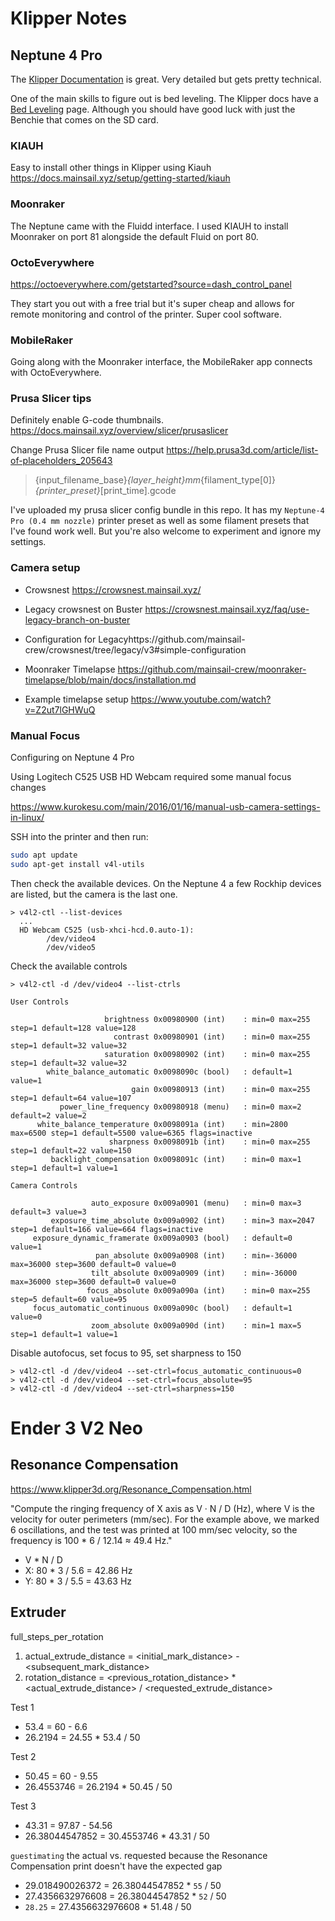 
# Klipper Notes

## Neptune 4 Pro

The [Klipper Documentation](https://www.klipper3d.org/Overview.html) is great. Very detailed but gets pretty technical.

One of the main skills to figure out is bed leveling. The Klipper docs have a [Bed Leveling](https://www.klipper3d.org/Bed_Level.html) page. Although you should have good luck with just the Benchie that comes on the SD card.

### KIAUH

Easy to install other things in Klipper using Kiauh https://docs.mainsail.xyz/setup/getting-started/kiauh

### Moonraker

The Neptune came with the Fluidd interface. I used KIAUH to install Moonraker on port 81 alongside the default Fluid on port 80.

### OctoEverywhere

https://octoeverywhere.com/getstarted?source=dash_control_panel

They start you out with a free trial but it's super cheap and allows for remote monitoring and control of the printer. Super cool software.

### MobileRaker

Going along with the Moonraker interface, the MobileRaker app connects with OctoEverywhere.

### Prusa Slicer tips

Definitely enable G-code thumbnails. 
https://docs.mainsail.xyz/overview/slicer/prusaslicer

Change Prusa Slicer file name output
https://help.prusa3d.com/article/list-of-placeholders_205643
> {input_filename_base}_{layer_height}mm_{filament_type[0]}_{printer_preset}_[print_time].gcode

I've uploaded my prusa slicer config bundle in this repo. It has my `Neptune-4 Pro (0.4 mm nozzle)` printer preset as well as some filament presets that I've found work well. But you're also welcome to experiment and ignore my settings.

### Camera setup

- Crowsnest
https://crowsnest.mainsail.xyz/

- Legacy crowsnest on Buster https://crowsnest.mainsail.xyz/faq/use-legacy-branch-on-buster

- Configuration for Legacyhttps://github.com/mainsail-crew/crowsnest/tree/legacy/v3#simple-configuration

- Moonraker Timelapse https://github.com/mainsail-crew/moonraker-timelapse/blob/main/docs/installation.md

- Example timelapse setup https://www.youtube.com/watch?v=Z2ut7lGHWuQ

### Manual Focus

Configuring on Neptune 4 Pro

Using Logitech C525 USB HD Webcam required some manual focus changes

https://www.kurokesu.com/main/2016/01/16/manual-usb-camera-settings-in-linux/

SSH into the printer and then run:
```bash
sudo apt update
sudo apt-get install v4l-utils
```

Then check the available devices. On the Neptune 4 a few Rockhip devices are listed, but the camera is the last one.
```
> v4l2-ctl --list-devices
  ...
  HD Webcam C525 (usb-xhci-hcd.0.auto-1):
        /dev/video4
        /dev/video5
```

Check the available controls
```
> v4l2-ctl -d /dev/video4 --list-ctrls

User Controls

                     brightness 0x00980900 (int)    : min=0 max=255 step=1 default=128 value=128
                       contrast 0x00980901 (int)    : min=0 max=255 step=1 default=32 value=32
                     saturation 0x00980902 (int)    : min=0 max=255 step=1 default=32 value=32
        white_balance_automatic 0x0098090c (bool)   : default=1 value=1
                           gain 0x00980913 (int)    : min=0 max=255 step=1 default=64 value=107
           power_line_frequency 0x00980918 (menu)   : min=0 max=2 default=2 value=2
      white_balance_temperature 0x0098091a (int)    : min=2800 max=6500 step=1 default=5500 value=6365 flags=inactive
                      sharpness 0x0098091b (int)    : min=0 max=255 step=1 default=22 value=150
         backlight_compensation 0x0098091c (int)    : min=0 max=1 step=1 default=1 value=1

Camera Controls

                  auto_exposure 0x009a0901 (menu)   : min=0 max=3 default=3 value=3
         exposure_time_absolute 0x009a0902 (int)    : min=3 max=2047 step=1 default=166 value=664 flags=inactive
     exposure_dynamic_framerate 0x009a0903 (bool)   : default=0 value=1
                   pan_absolute 0x009a0908 (int)    : min=-36000 max=36000 step=3600 default=0 value=0
                  tilt_absolute 0x009a0909 (int)    : min=-36000 max=36000 step=3600 default=0 value=0
                 focus_absolute 0x009a090a (int)    : min=0 max=255 step=5 default=60 value=95
     focus_automatic_continuous 0x009a090c (bool)   : default=1 value=0
                  zoom_absolute 0x009a090d (int)    : min=1 max=5 step=1 default=1 value=1
```

Disable autofocus, set focus to 95, set sharpness to 150

```
> v4l2-ctl -d /dev/video4 --set-ctrl=focus_automatic_continuous=0
> v4l2-ctl -d /dev/video4 --set-ctrl=focus_absolute=95
> v4l2-ctl -d /dev/video4 --set-ctrl=sharpness=150
```


# Ender 3 V2 Neo

## Resonance Compensation

https://www.klipper3d.org/Resonance_Compensation.html

"Compute the ringing frequency of X axis as V · N / D (Hz), where V is the velocity for outer perimeters (mm/sec). For the example above, we marked 6 oscillations, and the test was printed at 100 mm/sec velocity, so the frequency is 100 * 6 / 12.14 ≈ 49.4 Hz."

- V * N / D
- X: 80 * 3 / 5.6 = 42.86 Hz
- Y: 80 * 3 / 5.5 = 43.63 Hz

## Extruder 

full_steps_per_rotation

1. actual_extrude_distance = <initial_mark_distance> - <subsequent_mark_distance>
2. rotation_distance = <previous_rotation_distance> * <actual_extrude_distance> / <requested_extrude_distance>
  
Test 1
- 53.4 = 60 - 6.6
- 26.2194 = 24.55 * 53.4 / 50

Test 2
- 50.45 = 60 - 9.55
- 26.4553746 = 26.2194 * 50.45 / 50

Test 3
- 43.31 = 97.87 - 54.56
- 26.38044547852 = 30.4553746 * 43.31 / 50

`guestimating` the actual vs. requested because the Resonance Compensation print doesn't have the expected gap
- 29.018490026372 = 26.38044547852 * `55` / 50
- 27.4356632976608 = 26.38044547852 * `52` / 50
- `28.25` = 27.4356632976608 * 51.48 / 50



